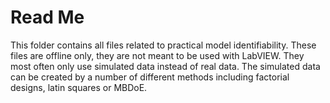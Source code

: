 # Read Me
This folder contains all files related to practical model identifiability. These files are offline only, they are not meant to be used with LabVIEW. They most often only use simulated data instead of real data. The simulated data can be created by a number of different methods including factorial designs, latin squares or MBDoE.
